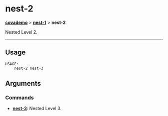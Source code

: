 # nest-2
__[covademo](./covademo.md)__ > __[nest-1](./covademo-nest-1.md)__ > __nest-2__

Nested Level 2.

___

## Usage
```shell
USAGE:
    nest-2 nest-3

```

## Arguments
### Commands
- [__nest-3__](./covademo-nest-1-nest-2-nest-3.md): Nested Level 3.

